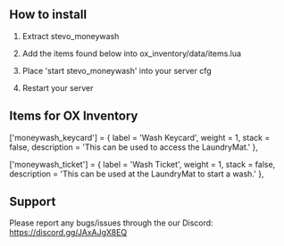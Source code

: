 ## How to install

1. Extract stevo_moneywash

2. Add the items found below into ox_inventory/data/items.lua

3. Place 'start stevo_moneywash' into your server cfg

4. Restart your server

   
## Items for OX Inventory

['moneywash_keycard'] = {
	label = 'Wash Keycard',
	weight = 1,
	stack = false,
	description = 'This can be used to access the LaundryMat.'
},

['moneywash_ticket'] = {
	label = 'Wash Ticket',
	weight = 1,
	stack = false,
	description = 'This can be used at the LaundryMat to start a wash.'
},

## Support

Please report any bugs/issues through the our Discord: https://discord.gg/JAxAJgX8EQ
    